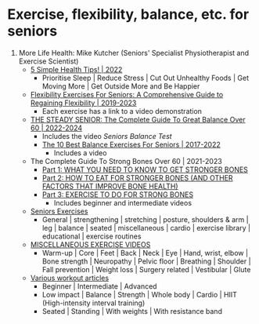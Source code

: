 # Exercise, flexibility, balance, etc. for seniors

1. More Life Health: Mike Kutcher (Seniors' Specialist Physiotherapist and Exercise Scientist)
   - [5 Simple Health Tips! | 2022](https://morelifehealth.com/articles/5-health-tips)
     * Prioritise Sleep | Reduce Stress | Cut Out Unhealthy Foods | Get Moving More | Get Outside More and Be Happier
   - [Flexibility Exercises For Seniors: A Comprehensive Guide to Regaining Flexibility | 2019-2023](https://morelifehealth.com/articles/regaining-flexibility-guide)
     * Each exercise has a link to a video demonstration
   - [THE STEADY SENIOR: The Complete Guide To Great Balance Over 60 | 2022-2024](https://morelifehealth.com/articles/balance-guide)
     * Includes the video *Seniors Balance Test*
     * [The 10 Best Balance Exercises For Seniors | 2017-2022](https://morelifehealth.com/articles/best-balance-exercises-for-seniors)
       + Includes a video
   - The Complete Guide To Strong Bones Over 60 | 2021-2023
     * [Part 1: WHAT YOU NEED TO KNOW TO GET STRONGER BONES](https://morelifehealth.com/articles/strong-bones)
     * [Part 2: HOW TO EAT FOR STRONGER BONES (AND OTHER FACTORS THAT IMPROVE BONE HEALTH)](https://morelifehealth.com/articles/strong-bones-part2)
     * [Part 3: EXERCISE TO DO FOR STRONG BONES](https://morelifehealth.com/articles/strong-bones-part3)
       + Includes beginner and intermediate videos
   - [Seniors Exercises](https://morelifehealth.com/seniors-exercises)
     * General | strengthening | stretching | posture, shoulders & arm |
       leg | balance | seated | miscellaneous | cardio | exercise library |
       educational | exercise routines
   - [MISCELLANEOUS EXERCISE VIDEOS](https://morelifehealth.com/misc-exercise-videos)
     * Warm-up | Core | Feet | Back | Neck | Eye | Hand, wrist, elbow |
       Bone strength | Neuropathy | Pelvic floor | Breathing | Shoulder |
       Fall prevention | Weight loss | Surgery related | Vestibular |
       Glute
   - [Various workout articles](https://morelifehealth.com/search?q=workout)
     * Beginner | Intermediate | Advanced
     * Low impact | Balance | Strength | Whole body | Cardio | HIIT (High-intensity interval training)
     * Seated | Standing | With weights | With resistance band

